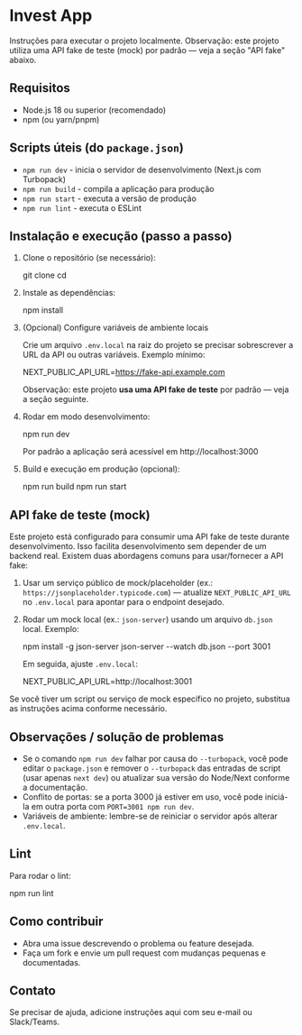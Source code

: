 # Invest App

Instruções para executar o projeto localmente. Observação: este projeto utiliza uma API fake de teste (mock) por padrão — veja a seção "API fake" abaixo.

## Requisitos

- Node.js 18 ou superior (recomendado)
- npm (ou yarn/pnpm)

## Scripts úteis (do `package.json`)

- `npm run dev` - inicia o servidor de desenvolvimento (Next.js com Turbopack)
- `npm run build` - compila a aplicação para produção
- `npm run start` - executa a versão de produção
- `npm run lint` - executa o ESLint

## Instalação e execução (passo a passo)

1. Clone o repositório (se necessário):

   git clone <repo-url>
   cd <repo-folder>

2. Instale as dependências:

   npm install

3. (Opcional) Configure variáveis de ambiente locais

   Crie um arquivo `.env.local` na raiz do projeto se precisar sobrescrever a URL da API ou outras variáveis. Exemplo mínimo:

   NEXT_PUBLIC_API_URL=https://fake-api.example.com

   Observação: este projeto **usa uma API fake de teste** por padrão — veja a seção seguinte.

4. Rodar em modo desenvolvimento:

   npm run dev

   Por padrão a aplicação será acessível em http://localhost:3000

5. Build e execução em produção (opcional):

   npm run build
   npm run start

## API fake de teste (mock)

Este projeto está configurado para consumir uma API fake de teste durante desenvolvimento. Isso facilita desenvolvimento sem depender de um backend real. Existem duas abordagens comuns para usar/fornecer a API fake:

1. Usar um serviço público de mock/placeholder (ex.: `https://jsonplaceholder.typicode.com`) — atualize `NEXT_PUBLIC_API_URL` no `.env.local` para apontar para o endpoint desejado.

2. Rodar um mock local (ex.: `json-server`) usando um arquivo `db.json` local. Exemplo:

   npm install -g json-server
   json-server --watch db.json --port 3001

   Em seguida, ajuste `.env.local`:

   NEXT_PUBLIC_API_URL=http://localhost:3001

Se você tiver um script ou serviço de mock específico no projeto, substitua as instruções acima conforme necessário.

## Observações / solução de problemas

- Se o comando `npm run dev` falhar por causa do `--turbopack`, você pode editar o `package.json` e remover o `--turbopack` das entradas de script (usar apenas `next dev`) ou atualizar sua versão do Node/Next conforme a documentação.
- Conflito de portas: se a porta 3000 já estiver em uso, você pode iniciá-la em outra porta com `PORT=3001 npm run dev`.
- Variáveis de ambiente: lembre-se de reiniciar o servidor após alterar `.env.local`.

## Lint

Para rodar o lint:

npm run lint

## Como contribuir

- Abra uma issue descrevendo o problema ou feature desejada.
- Faça um fork e envie um pull request com mudanças pequenas e documentadas.

## Contato

Se precisar de ajuda, adicione instruções aqui com seu e-mail ou Slack/Teams.
